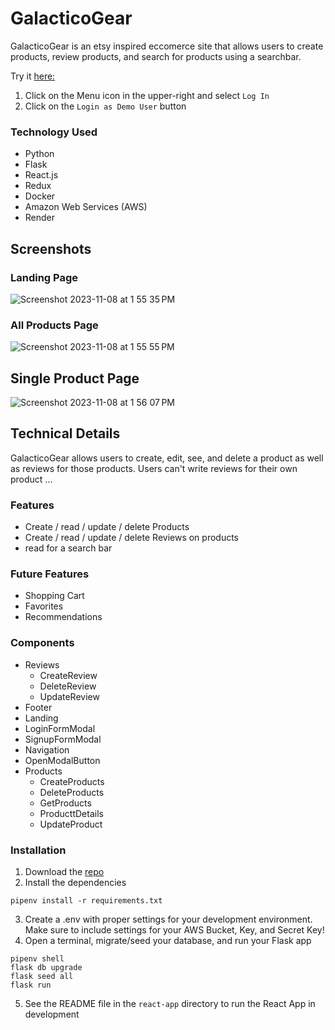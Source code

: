 # GalacticoGear

GalacticoGear is an etsy inspired eccomerce site that allows users to create products, review products, and search for products using a searchbar.

Try it [here:](https://galacticogear.onrender.com/)
1. Click on the Menu icon in the upper-right and select `Log In`
2. Click on the `Login as Demo User` button

### Technology Used
* Python
* Flask
* React.js
* Redux
* Docker
* Amazon Web Services (AWS)
* Render

## Screenshots
### Landing Page 
![Screenshot 2023-11-08 at 1 55 35 PM](https://github.com/JohnDoe4991/GalacticoGear/assets/127167614/25d44145-88e1-4eb5-874e-cb326e9d01d1)

### All Products Page 
![Screenshot 2023-11-08 at 1 55 55 PM](https://github.com/JohnDoe4991/GalacticoGear/assets/127167614/288922fa-ae86-4b06-bfbe-5311af3f3915)

## Single Product Page 
![Screenshot 2023-11-08 at 1 56 07 PM](https://github.com/JohnDoe4991/GalacticoGear/assets/127167614/aa8824ca-cf24-4aaa-9a91-c4cfd1a1f7ef)

## Technical Details

GalacticoGear allows users to create, edit, see, and delete a product as well as reviews for those products. Users can't write reviews for their own product ... 

### Features
* Create / read / update / delete Products
* Create / read / update / delete Reviews on products
* read for a search bar

### Future Features
* Shopping Cart
* Favorites
* Recommendations

### Components
* Reviews
  * CreateReview
  * DeleteReview
  * UpdateReview
* Footer
* Landing
* LoginFormModal
* SignupFormModal
* Navigation
* OpenModalButton
* Products
  * CreateProducts
  * DeleteProducts
  * GetProducts
  * ProducttDetails
  * UpdateProduct

### Installation
1. Download the [repo](https://github.com/JohnDoe4991/GalacticoGear)
2. Install the dependencies
```
pipenv install -r requirements.txt
```
3. Create a .env with proper settings for your development environment. Make sure to include settings for your AWS Bucket, Key, and Secret Key!
4. Open a terminal, migrate/seed your database, and run your Flask app
```
pipenv shell
flask db upgrade
flask seed all
flask run
```
5. See the README file in the `react-app` directory to run the React App in development

